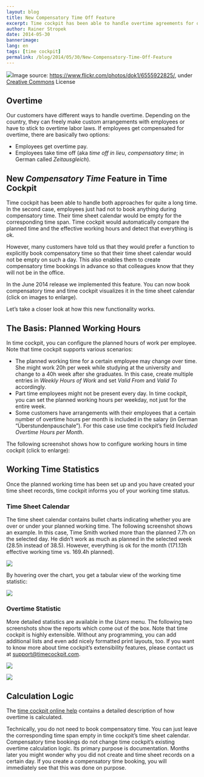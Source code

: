 ```yaml
---
layout: blog
title: New Compensatory Time Off Feature
excerpt: Time cockpit has been able to handle overtime agreements for quite a long time. However, many customers have told us that they would like a function to explicitly book compensatory time so that their time sheet calendar would not be empty on such a day. We added this function to time cockpit in the latest release.
author: Rainer Stropek
date: 2014-05-30
bannerimage: 
lang: en
tags: [time cockpit]
permalink: /blog/2014/05/30/New-Compensatory-Time-Off-Feature
---
```


<div class="imageCaption">
  <img src="{{site.baseurl}}/content/images/blog/2014/05/CompTime/CompTimeHeader.jpg" />Image source: <a href="https://www.flickr.com/photos/rtadlock/2716877199/" target="_blank">https://www.flickr.com/photos/dok1/6555922825/</a>, under <a href="https://creativecommons.org/licenses/by/2.0/deed.de" target="_blank">Creative Commons</a> License</div><h2>Overtime</h2><p>Our customers have different ways to handle overtime. Depending on the country, they can freely make custom arrangements with employees or have to stick to overtime labor laws. If employees get compensated for overtime, there are basically two options:</p><ul>
  <li>Employees get overtime pay.</li>
  <li>Employees take time off (aka <em>time off in lieu</em>, <em>compensatory time</em>; in German called <em>Zeitausgleich</em>).</li>
</ul><h2>New <em>Compensatory Time</em> Feature in Time Cockpit</h2><p>Time cockpit has been able to handle both approaches for quite a long time. In the second case, employees just had not to book anything during compensatory time. Their time sheet calendar would be empty for the corresponding time span. Time cockpit would automatically compare the planned time and the effective working hours and detect that everything is ok.</p><p>However, many customers have told us that they would prefer a function to explicitly book compensatory time so that their time sheet calendar would not be empty on such a day. This also enables them to create compensatory time bookings in advance so that colleagues know that they will not be in the office.</p><p>In the June 2014 release we implemented this feature. You can now book compensatory time and time cockpit visualizes it in the time sheet calendar (click on images to enlarge).</p><function name="Composite.Media.ImageGallery.Slimbox2">
  <param name="MediaImage" value="MediaArchive:5f74abf1-19ab-44a3-b2f4-ab5c6264d868" />
  <param name="ThumbnailMaxWidth" value="800" />
  <param name="ThumbnailMaxHeight" value="800" />
  <param name="ImageMaxWidth" value="1920" />
  <param name="ImageMaxHeight" value="1280" />
</function><function name="Composite.Media.ImageGallery.Slimbox2">
  <param name="MediaImage" value="MediaArchive:89f7a675-feaf-4dc4-8c49-15acd7ec4842" />
  <param name="ThumbnailMaxWidth" value="800" />
  <param name="ThumbnailMaxHeight" value="800" />
  <param name="ImageMaxWidth" value="1920" />
  <param name="ImageMaxHeight" value="1280" />
</function><p>Let’s take a closer look at how this new functionality works.</p><h2>The Basis: Planned Working Hours</h2><p>In time cockpit, you can configure the planned hours of work per employee. Note that time cockpit supports various scenarios:</p><ul>
  <li>The planned working time for a certain employee may change over time. She might work 20h per week while studying at the university and change to a 40h week after she graduates. In this case, create multiple entries in <em>Weekly Hours of Work</em> and set <em>Valid From</em> and <em>Valid To</em> accordingly.</li>
  <li>Part time employees might not be present every day. In time cockpit, you can set the planned working hours per weekday, not just for the entire week.</li>
  <li>Some customers have arrangements with their employees that a certain number of overtime hours per month is included in the salary (in German “Überstundenpauschale”). For this case use time cockpit’s field <em>Included Overtime Hours per Month</em>.</li>
</ul><p>The following screenshot shows how to configure working hours in time cockpit (click to enlarge):</p><function name="Composite.Media.ImageGallery.Slimbox2">
  <param name="MediaImage" value="MediaArchive:3349d5f8-1942-4666-96d3-ebbc30c40dd4" />
  <param name="ThumbnailMaxWidth" value="800" />
  <param name="ThumbnailMaxHeight" value="800" />
  <param name="ImageMaxWidth" value="1920" />
  <param name="ImageMaxHeight" value="1280" />
</function><h2>Working Time Statistics</h2><p>Once the planned working time has been set up and you have created your time sheet records, time cockpit informs you of your working time status.</p><h3>Time Sheet Calendar</h3><p>The time sheet calendar contains bullet charts indicating whether you are over or under your planned working time. The following screenshot shows an example. In this case, Time Smith worked more than the planned 7.7h on the selected day. He didn’t work as much as planned in the selected week (28.5h instead of 38.5). However, everything is ok for the month (171.13h effective working time vs. 169.4h planned).</p><p>
  <img src="{{site.baseurl}}/content/images/blog/2014/05/CompTime/WorkingTimeBulletChart.png" />
</p><p>By hovering over the chart, you get a tabular view of the working time statistic:</p><p>
  <img src="{{site.baseurl}}/content/images/blog/2014/05/CompTime/WorkingTimeInCalendar.png" />
</p><h3>Overtime Statistic</h3><p>More detailed statistics are available in the <em>Users</em> menu. The following two screenshots show the reports which come out of the box. Note that time cockpit is highly extensible. Without any programming, you can add additional lists and even add nicely formatted print layouts, too. If you want to know more about time cockpit’s extensibility features, please contact us at <a href="mailto:support@timecockpit.com">support@timecockpit.com</a>.</p><p>
  <img src="{{site.baseurl}}/content/images/blog/2014/05/CompTime/TargetActualComparison.png" />
</p><p>
  <img src="{{site.baseurl}}/content/images/blog/2014/05/CompTime/OvertimeStatistic.png" />
</p><h2>Calculation Logic</h2><p>The <a href="http://help.timecockpit.com/?topic=html/d0ca12b0-d108-433b-8b2c-92d37d29fc02.htm" target="_blank">time cockpit online help</a> contains a detailed description of how overtime is calculated.</p><p>Technically, you do not need to book compensatory time. You can just leave the corresponding time span empty in time cockpit’s time sheet calendar. Compensatory time bookings do not change time cockpit’s existing overtime calculation logic. Its primary purpose is documentation. Months later you might wonder why you did not create and time sheet records on a certain day. If you create a compensatory time booking, you will immediately see that this was done on purpose.</p>